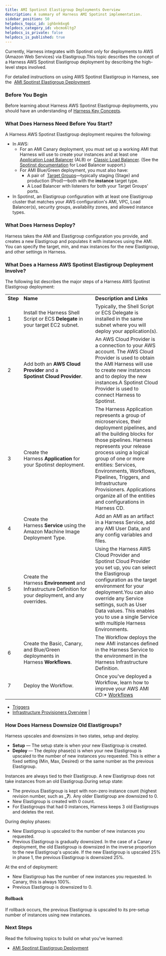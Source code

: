 ```yaml
---
title: AMI Spotinst Elastigroup Deployments Overview
description: A summary of Harness AMI Spotinst implementation.
sidebar_position: 50
helpdocs_topic_id: ighbnk6xg6
helpdocs_category_id: vbcmo6ltg7
helpdocs_is_private: false
helpdocs_is_published: true
---
```


Currently, Harness integrates with Spotinst only for deployments to AWS (Amazon Web Services) via Elastigroup.This topic describes the concept of a Harness AWS Spotinst Elastigroup deployment by describing the high-level steps involved.

For detailed instructions on using AWS Spotinst Elastigroup in Harness, see the  [AMI Spotinst Elastigroup Deployment](../../aws-deployments/ami-deployments/ami-elastigroup.md).

### Before You Begin

Before learning about Harness AWS Spotinst Elastigroup deployments, you should have an understanding of [Harness Key Concepts](https://docs.harness.io/article/4o7oqwih6h-harness-key-concepts).

### What Does Harness Need Before You Start?

A Harness AWS Spotinst Elastigroup deployment requires the following:

* In AWS:
	+ For an AMI Canary deployment, you must set up a working AMI that Harness will use to create your instances and at least one  [Application Load Balancer](https://docs.aws.amazon.com/en_pv/elasticloadbalancing/latest/application/introduction.html) (ALB) or  [Classic Load Balancer](https://docs.aws.amazon.com/en_pv/elasticloadbalancing/latest/classic/introduction.html). (See the  [Spotinst documentation](https://docs.spot.io/elastigroup/tools-integrations/aws-load-balancers-elb-alb) for Load Balancer support.)
	+ For AMI Blue/Green deployment, you must also have:
		- A pair of  [Target Groups](https://docs.aws.amazon.com/elasticloadbalancing/latest/application/load-balancer-target-groups.html)—typically staging (Stage) and production (Prod)—both with the **instance** target type.
		- A Load Balancer with listeners for both your Target Groups' ports.
* In Spotinst, an Elastigroup configuration with at least one Elastigroup cluster that matches your AWS configuration's AMI, VPC, Load Balancer(s), security groups, availability zones, and allowed instance types.

### What Does Harness Deploy?

Harness takes the AMI and Elastigroup configuration you provide, and creates a new Elastigroup and populates it with instances using the AMI. You can specify the target, min, and max instances for the new Elastigroup, and other settings in Harness.

### What Does a Harness AWS Spotinst Elastigroup Deployment Involve?

The following list describes the major steps of a Harness AWS Spotinst Elastigroup deployment:



|  |  |  |
| --- | --- | --- |
| **Step** | **Name** | **Description and Links** |
| 1 | Install the Harness Shell Script or ECS **Delegate** in your target EC2 subnet. | Typically, the Shell Script or ECS Delegate is installed in the same subnet where you will deploy your application(s). |
| 2 | Add both an **AWS** **Cloud Provider** and a **Spotinst Cloud Provider**. | An AWS Cloud Provider is a connection to your AWS account. The AWS Cloud Provider is used to obtain the AMI Harness will use to create new instances and to deploy the new instances.A Spotinst Cloud Provider is used to connect Harness to Spotinst. |
| 3 | Create the Harness **Application** for your Spotinst deployment. | The Harness Application represents a group of microservices, their deployment pipelines, and all the building blocks for those pipelines. Harness represents your release process using a logical group of one or more entities: Services, Environments, Workflows, Pipelines, Triggers, and Infrastructure Provisioners. Applications organize all of the entities and configurations in Harness CD. |
| 4 | Create the Harness **Service** using the Amazon Machine Image Deployment Type. | Add an AMI as an artifact in a Harness Service, add any AMI User Data, and any config variables and files. |
| 5 | Create the Harness **Environment** and Infrastructure Definition for your deployment, and any overrides. | Using the Harness AWS Cloud Provider and Spotinst Cloud Provider you set up, you can select the Elastigroup configuration as the target environment for your deployment.You can also override any Service settings, such as User Data values. This enables you to use a single Service with multiple Harness Environments. |
| 6 | Create the Basic, Canary, and Blue/Green deployments in Harness **Workflows**. | The Workflow deploys the new AMI instances defined in the Harness Service to the environment in the Harness Infrastructure Definition. |
| 7 | Deploy the Workflow. | Once you've deployed a Workflow, learn how to improve your AWS AMI CD:* [Workflows](https://docs.harness.io/article/m220i1tnia-workflow-configuration)
* [Triggers](https://docs.harness.io/article/xerirloz9a-add-a-trigger-2)
* [Infrastructure Provisioners Overview](https://docs.harness.io/article/o22jx8amxb-add-an-infra-provisioner)
 |

### How Does Harness Downsize Old Elastigroups?

Harness upscales and downsizes in two states, setup and deploy.

* **Setup** — The setup state is when your new Elastigroup is created.
* **Deploy** — The deploy phase(s) is when your new Elastigroup is upscaled to the number of new instances you requested. This is either a fixed setting (Min, Max, Desired) or the same number as the previous Elastigroup.

Instances are always tied to their Elastigroup. A new Elastigroup does not take instances from an old Elastigroup.During setup state:

* The previous Elastigroup is kept with non-zero instance count (highest revision number, such as **\_7**). Any older Elastigroup are downsized to 0.
* New Elastigroup is created with 0 count.
* For Elastigroups that had 0 instances, Harness keeps 3 old Elastigroups and deletes the rest.

During deploy phases:

* New Elastigroup is upscaled to the number of new instances you requested.
* Previous Elastigroup is gradually downsized. In the case of a Canary deployment, the old Elastigroup is downsized in the inverse proportion to the new Elastigroup's upscale. If the new Elastigroup is upscaled 25% in phase 1, the previous Elastigroup is downsized 25%.

At the end of deployment:

* New Elastigroup has the number of new instances you requested. In Canary, this is always 100%.
* Previous Elastigroup is downsized to 0.

#### Rollback

If rollback occurs, the previous Elastigroup is upscaled to its pre-setup number of instances using new instances.

### Next Steps

Read the following topics to build on what you've learned:

* [AMI Spotinst Elastigroup Deployment](../../aws-deployments/ami-deployments/ami-elastigroup.md)

